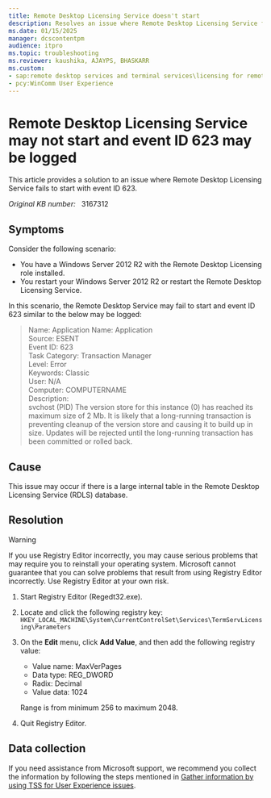 ```yaml
---
title: Remote Desktop Licensing Service doesn't start
description: Resolves an issue where Remote Desktop Licensing Service fails to start with event ID 623.
ms.date: 01/15/2025
manager: dcscontentpm
audience: itpro
ms.topic: troubleshooting
ms.reviewer: kaushika, AJAYPS, BHASKARR
ms.custom:
- sap:remote desktop services and terminal services\licensing for remote desktop services (terminal services)
- pcy:WinComm User Experience
---
```

# Remote Desktop Licensing Service may not start and event ID 623 may be logged

This article provides a solution to an issue where Remote Desktop Licensing Service fails to start with event ID 623.

_Original KB number:_ &nbsp; 3167312

## Symptoms

Consider the following scenario:

- You have a Windows Server 2012 R2 with the Remote Desktop Licensing role installed.
- You restart your Windows Server 2012 R2 or restart the Remote Desktop Licensing Service.

In this scenario, the Remote Desktop Service may fail to start and event ID 623 similar to the below may be logged:

> Name: Application Name: Application  
Source: ESENT  
Event ID: 623  
Task Category: Transaction Manager  
Level: Error  
Keywords: Classic  
User: N/A  
Computer: COMPUTERNAME  
Description:  
svchost (PID) The version store for this instance (0) has reached its maximum size of 2 Mb. It is likely that a long-running transaction is preventing cleanup of the version store and causing it to build up in size. Updates will be rejected until the long-running transaction has been committed or rolled back.

## Cause

This issue may occur if there is a large internal table in the Remote Desktop Licensing Service (RDLS) database.

## Resolution

> [!WARNING]
> If you use Registry Editor incorrectly, you may cause serious problems that may require you to reinstall your operating system. Microsoft cannot guarantee that you can solve problems that result from using Registry Editor incorrectly. Use Registry Editor at your own risk.

1. Start Registry Editor (Regedt32.exe).
2. Locate and click the following registry key:  
 `HKEY_LOCAL_MACHINE\System\CurrentControlSet\Services\TermServLicensing\Parameters`
3. On the **Edit** menu, click **Add Value**, and then add the following registry value:
    - Value name: MaxVerPages
    - Data type: REG_DWORD
    - Radix: Decimal
    - Value data: 1024

    Range is from minimum 256 to maximum 2048.
4. Quit Registry Editor.

## Data collection

If you need assistance from Microsoft support, we recommend you collect the information by following the steps mentioned in [Gather information by using TSS for User Experience issues](../../windows-client/windows-troubleshooters/gather-information-using-tss-user-experience.md#terminal-server-licensing).
